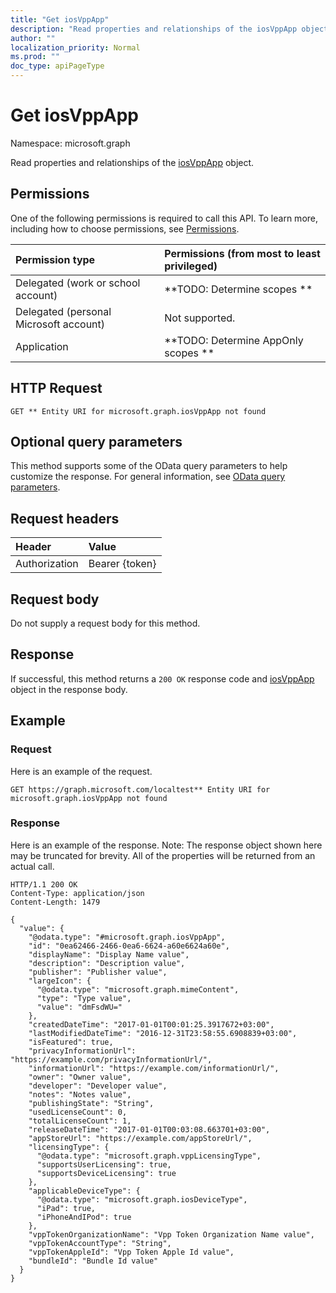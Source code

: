 ```yaml
---
title: "Get iosVppApp"
description: "Read properties and relationships of the iosVppApp object."
author: ""
localization_priority: Normal
ms.prod: ""
doc_type: apiPageType
---
```


# Get iosVppApp

Namespace: microsoft.graph

Read properties and relationships of the [iosVppApp](../resources/iosvppapp.md) object.

## Permissions
One of the following permissions is required to call this API. To learn more, including how to choose permissions, see [Permissions](/concepts/permissions-reference.md).

|Permission type|Permissions (from most to least privileged)|
|:---|:---|
|Delegated (work or school account)|**TODO: Determine scopes **|
|Delegated (personal Microsoft account)|Not supported.|
|Application|**TODO: Determine AppOnly scopes **|

## HTTP Request
<!-- {
  "blockType": "ignored"
}
-->
``` http
GET ** Entity URI for microsoft.graph.iosVppApp not found
```

## Optional query parameters
This method supports some of the OData query parameters to help customize the response. For general information, see [OData query parameters](/graph/query-parameters).

## Request headers
|Header|Value|
|:---|:---|
|Authorization|Bearer {token}|

## Request body
Do not supply a request body for this method.

## Response
If successful, this method returns a `200 OK` response code and [iosVppApp](../resources/iosvppapp.md) object in the response body.

## Example

### Request
Here is an example of the request.
<!-- {
  "blockType": "request",
  "name": "get_iosvppapp"
}
-->
``` http
GET https://graph.microsoft.com/localtest** Entity URI for microsoft.graph.iosVppApp not found
```

### Response
Here is an example of the response. Note: The response object shown here may be truncated for brevity. All of the properties will be returned from an actual call.
<!-- {
  "blockType": "response",
  "truncated": true,
  "@odata.type": "microsoft.graph.iosVppApp"
}
-->
``` http
HTTP/1.1 200 OK
Content-Type: application/json
Content-Length: 1479

{
  "value": {
    "@odata.type": "#microsoft.graph.iosVppApp",
    "id": "0ea62466-2466-0ea6-6624-a60e6624a60e",
    "displayName": "Display Name value",
    "description": "Description value",
    "publisher": "Publisher value",
    "largeIcon": {
      "@odata.type": "microsoft.graph.mimeContent",
      "type": "Type value",
      "value": "dmFsdWU="
    },
    "createdDateTime": "2017-01-01T00:01:25.3917672+03:00",
    "lastModifiedDateTime": "2016-12-31T23:58:55.6908839+03:00",
    "isFeatured": true,
    "privacyInformationUrl": "https://example.com/privacyInformationUrl/",
    "informationUrl": "https://example.com/informationUrl/",
    "owner": "Owner value",
    "developer": "Developer value",
    "notes": "Notes value",
    "publishingState": "String",
    "usedLicenseCount": 0,
    "totalLicenseCount": 1,
    "releaseDateTime": "2017-01-01T00:03:08.663701+03:00",
    "appStoreUrl": "https://example.com/appStoreUrl/",
    "licensingType": {
      "@odata.type": "microsoft.graph.vppLicensingType",
      "supportsUserLicensing": true,
      "supportsDeviceLicensing": true
    },
    "applicableDeviceType": {
      "@odata.type": "microsoft.graph.iosDeviceType",
      "iPad": true,
      "iPhoneAndIPod": true
    },
    "vppTokenOrganizationName": "Vpp Token Organization Name value",
    "vppTokenAccountType": "String",
    "vppTokenAppleId": "Vpp Token Apple Id value",
    "bundleId": "Bundle Id value"
  }
}
```

